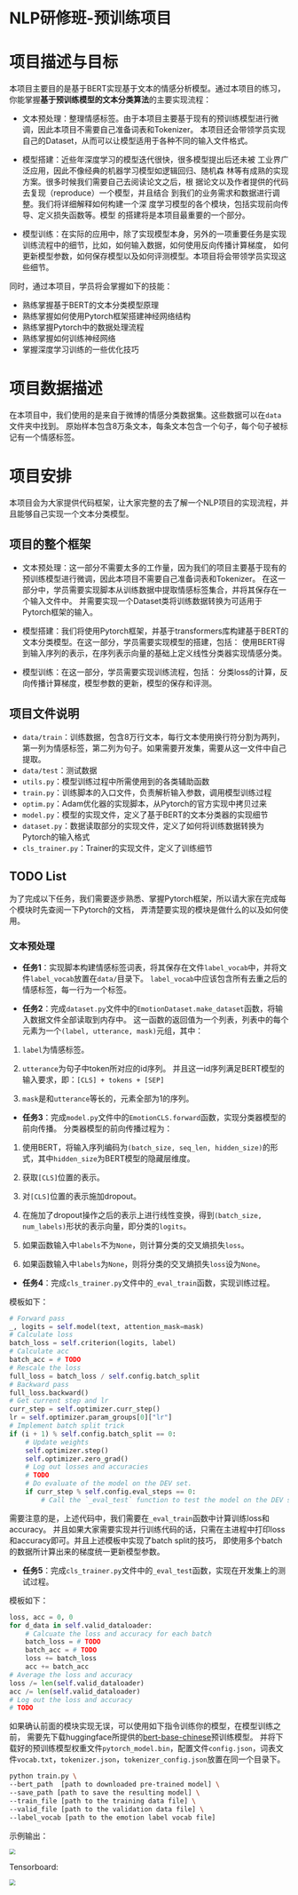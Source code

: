 # NLP研修班-预训练项目

# 项目描述与目标

本项目主要目的是基于BERT实现基于文本的情感分析模型。通过本项目的练习，你能掌握**基于预训练模型的文本分类算法**的主要实现流程：

- 文本预处理：整理情感标签。由于本项目主要基于现有的预训练模型进行微调，因此本项目不需要自己准备词表和Tokenizer。
本项目还会带领学员实现自己的Dataset，从而可以让模型适用于各种不同的输入文件格式。

- 模型搭建：近些年深度学习的模型迭代很快，很多模型提出后还未被 工业界广泛应用，因此不像经典的机器学习模型如逻辑回归、随机森
林等有成熟的实现方案。很多时候我们需要自己去阅读论文之后，根 据论文以及作者提供的代码去复现（reproduce）一个模型，并且结合
到我们的业务需求和数据进行调整。我们将详细解释如何构建一个深 度学习模型的各个模块，包括实现前向传导、定义损失函数等。模型
的搭建将是本项目最重要的一个部分。

- 模型训练：在实际的应用中，除了实现模型本身，另外的一项重要任务是实现训练流程中的细节，比如，如何输入数据，如何使用反向传播计算梯度，
如何更新模型参数，如何保存模型以及如何评测模型。本项目将会带领学员实现这些细节。

同时，通过本项目，学员将会掌握如下的技能：

- 熟练掌握基于BERT的文本分类模型原理
- 熟练掌握如何使用Pytorch框架搭建神经网络结构
- 熟练掌握Pytorch中的数据处理流程
- 熟练掌握如何训练神经网络
- 掌握深度学习训练的一些优化技巧

# 项目数据描述

在本项目中，我们使用的是来自于微博的情感分类数据集。这些数据可以在`data`文件夹中找到。
原始样本包含8万条文本，每条文本包含一个句子，每个句子被标记有一个情感标签。

# 项目安排

本项目会为大家提供代码框架，让大家完整的去了解一个NLP项目的实现流程，并且能够自己实现一个文本分类模型。

## 项目的整个框架

- 文本预处理：这一部分不需要太多的工作量，因为我们的项目主要基于现有的预训练模型进行微调，因此本项目不需要自己准备词表和Tokenizer。
在这一部分中，学员需要实现脚本从训练数据中提取情感标签集合，并将其保存在一个输入文件中。
并需要实现一个Dataset类将训练数据转换为可适用于Pytorch框架的输入。

- 模型搭建：我们将使用Pytorch框架，并基于transformers库构建基于BERT的文本分类模型。在这一部分，学员需要实现模型的搭建，包括：
使用BERT得到输入序列的表示，在序列表示向量的基础上定义线性分类器实现情感分类。

- 模型训练：在这一部分，学员需要实现训练流程，包括：
分类loss的计算，反向传播计算梯度，模型参数的更新，模型的保存和评测。

## 项目文件说明

- `data/train`：训练数据，包含8万行文本，每行文本使用换行符分割为两列，第一列为情感标签，第二列为句子。如果需要开发集，需要从这一文件中自己提取。
- `data/test`：测试数据
- `utils.py`：模型训练过程中所需使用到的各类辅助函数
- `train.py`：训练脚本的入口文件，负责解析输入参数，调用模型训练过程
- `optim.py`：Adam优化器的实现脚本，从Pytorch的官方实现中拷贝过来
- `model.py`：模型的实现文件，定义了基于BERT的文本分类器的实现细节
- `dataset.py`：数据读取部分的实现文件，定义了如何将训练数据转换为Pytorch的输入格式
- `cls_trainer.py`：Trainer的实现文件，定义了训练细节

## TODO List

为了完成以下任务，我们需要逐步熟悉、掌握Pytorch框架，所以请大家在完成每个模块时先查阅一下Pytorch的文档，
弄清楚要实现的模块是做什么的以及如何使用。

### 文本预处理

- **任务1**：实现脚本构建情感标签词表，将其保存在文件`label_vocab`中，并将文件`label_vocab`放置在`data/`目录下。
`label_vocab`中应该包含所有去重之后的情感标签，每一行为一个标签。

- **任务2**：完成`dataset.py`文件中的`EmotionDataset.make_dataset`函数，将输入数据文件全部读取到内存中。
这一函数的返回值为一个列表，列表中的每个元素为一个`(label, utterance, mask)`元组，其中：

1. `label`为情感标签。

2. `utterance`为句子中token所对应的id序列。
并且这一id序列满足BERT模型的输入要求，即：`[CLS] + tokens + [SEP]`

3. `mask`是和`utterance`等长的，元素全部为1的序列。

- **任务3**：完成`model.py`文件中的`EmotionCLS.forward`函数，实现分类器模型的前向传播。
分类器模型的前向传播过程为：

1. 使用BERT，将输入序列编码为`(batch_size, seq_len, hidden_size)`的形式，其中`hidden_size`为BERT模型的隐藏层维度。

2. 获取`[CLS]`位置的表示。

3. 对`[CLS]`位置的表示施加dropout。

4. 在施加了dropout操作之后的表示上进行线性变换，得到`(batch_size, num_labels)`形状的表示向量，即分类的`logits`。

5. 如果函数输入中`labels`不为`None`，则计算分类的交叉熵损失`loss`。

6. 如果函数输入中`labels`为`None`，则将分类的交叉熵损失`loss`设为`None`。

- **任务4**：完成`cls_trainer.py`文件中的`_eval_train`函数，实现训练过程。

模板如下：

```python
# Forward pass
_, logits = self.model(text, attention_mask=mask)
# Calculate loss
batch_loss = self.criterion(logits, label)
# Calculate acc
batch_acc = # TODO
# Rescale the loss
full_loss = batch_loss / self.config.batch_split
# Backward pass
full_loss.backward()
# Get current step and lr
curr_step = self.optimizer.curr_step()
lr = self.optimizer.param_groups[0]["lr"]
# Implement batch split trick
if (i + 1) % self.config.batch_split == 0:
    # Update weights
    self.optimizer.step()
    self.optimizer.zero_grad()
    # Log out losses and accuracies
    # TODO
    # Do evaluate of the model on the DEV set.
    if curr_step % self.config.eval_steps == 0:
        # Call the `_eval_test` function to test the model on the DEV set.
```

需要注意的是，上述代码中，我们需要在`_eval_train`函数中计算训练loss和accuracy。
并且如果大家需要实现并行训练代码的话，只需在主进程中打印loss和accuracy即可。并且上述模板中实现了batch split的技巧，
即使用多个batch的数据所计算出来的梯度统一更新模型参数。

- **任务5**：完成`cls_trainer.py`文件中的`_eval_test`函数，实现在开发集上的测试过程。

模板如下：

```python
loss, acc = 0, 0
for d_data in self.valid_dataloader:
    # Calcuate the loss and accuracy for each batch
    batch_loss = # TODO
    batch_acc = # TODO
    loss += batch_loss
    acc += batch_acc
# Average the loss and accuracy
loss /= len(self.valid_dataloader)
acc /= len(self.valid_dataloader)
# Log out the loss and accuracy
# TODO
```

如果确认前面的模块实现无误，可以使用如下指令训练你的模型，在模型训练之前，
需要先下载huggingface所提供的[bert-base-chinese](https://huggingface.co/bert-base-chinese/tree/main)预训练模型。
并将下载好的预训练模型权重文件`pytorch_model.bin`，配置文件`config.json`，词表文件`vocab.txt`，`tokenizer.json`，`tokenizer_config.json`放置在同一个目录下。

```bash
python train.py \
--bert_path  [path to downloaded pre-trained model] \
--save_path [path to save the resulting model] \ 
--train_file [path to the training data file] \
--valid_file [path to the validation data file] \ 
--label_vocab [path to the emotion label vocab file]
```

示例输出：

<img src="/home/data/tmp/NLP_Course/Emotion_classification/training.png" style="zoom:67%;" />

Tensorboard:

<img src="/home/data/tmp/NLP_Course/Emotion_classification/tensorboard.jpg" style="zoom:67%;" />
